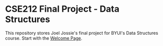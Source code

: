 # CSE212 Final Project - Data Structures

This repository stores Joel Jossie's final project for BYUI's Data Structures course. Start with the [Welcome Page](0-welcome.md).
